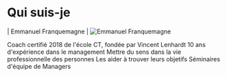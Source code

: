 # Qui suis-je
| Emmanuel Franquemagne | ![Emmanuel Franquemagne](https://efranquemagne-coaching.github.io/assets/emmanuel_400x400.jpg)

Coach certifié 2018 de l'école CT, fondée par Vincent Lenhardt
10 ans d'expérience dans le management
Mettre du sens dans la vie professionnelle des personnes
Les aider à trouver leurs objetifs
Séminaires d'équipe de Managers
